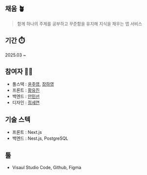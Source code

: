## 채움 🪴
> 함께 하나의 주제를 공부하고 꾸준함을 유지해 지식을 채우는 앱 서비스

## 기간 ⏱️
2025.03 ~ 

## 참여자 🙋‍♀️
- 풀스택 : [윤주영](https://github.com/juyoung07), [장하영](https://github.com/hayeong120)
- 프론트 : [황유진](https://github.com/hofkj)
- 백엔드 : [안민선](https://github.com/minsun07)
- 디자인 : [정세연](https://github.com/seyeon84)

## 기술 스텍
- 프론트 : Next.js
- 백엔드 : Nest.js, PostgreSQL

## 툴
- Visaul Studio Code, Github, Figma
